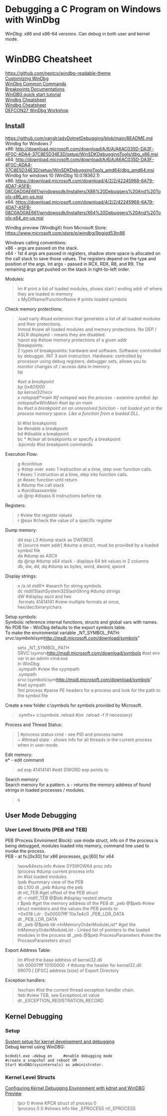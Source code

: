 # Debugging a C Program on Windows with WinDbg     
WinDbg: x86 and x86-64 versions. Can debug in both user and kernel mode.    
# WinDBG Cheatsheet   
https://github.com/nextco/windbg-readable-theme     
[Customizing WinDbg](https://www.zachburlingame.com/2011/12/customizing-your-windbg-workspace-and-color-scheme/)     
[WinDbg Common Commands](http://windbg.info/doc/1-common-cmds.html)       
[Breakpoints Documentations](https://learn.microsoft.com/en-us/windows-hardware/drivers/debuggercmds/bp--bu--bm--set-breakpoint-0)      
[WinDBG quick start tutorial](https://codemachine.com/articles/windbg_quickstart.html)    
[Windbg Cheatsheet](https://github.com/repnz/windbg-cheat-sheet)     
[Windbg Cheatsheet](https://dblohm7.ca/pmo/windbgcheatsheet.html)    
[DEFCON27 WinDbg Workshop](https://github.com/hugsy/defcon_27_windbg_workshop)     
## Install     
https://github.com/yanglr/advDotnetDebugging/blob/main/README.md          
Windbg for Windows 7           
x86: http://download.microsoft.com/download/A/6/A/A6AC035D-DA3F-4F0C-ADA4-37C8E5D34E3D/setup/WinSDKDebuggingTools/dbg_x86.msi         
x64: http://download.microsoft.com/download/A/6/A/A6AC035D-DA3F-4F0C-ADA4-37C8E5D34E3D/setup/WinSDKDebuggingTools_amd64/dbg_amd64.msi         
Windbg for windows 10 (WinDbg 10.0.18362.1)            
x86: https://download.microsoft.com/download/4/2/2/42245968-6A79-4DA7-A5FB-08C0AD0AE661/windowssdk/Installers/X86%20Debuggers%20And%20Tools-x86_en-us.msi        
x64: https://download.microsoft.com/download/4/2/2/42245968-6A79-4DA7-A5FB-08C0AD0AE661/windowssdk/Installers/X64%20Debuggers%20And%20Tools-x64_en-us.msi       

Windbg preview (WindbgX) from Microsoft Store:             
https://www.microsoft.com/store/p/windbg/9pgjgd53tn86          


Windows calling conventions:   
x86 - args are passed on the stack.    
x64 - 1st 4 args are passed in registers, shadow store space is allocated on the call stack to save those values. The registers depend on the type and position of the args. Int args - passed in RCX, RDX, R8, and R9. The remaining args get pushed on the stack in right-to-left order.              

Modules:        
> lm                           # print a list of loaded modules, shows start / ending addr of where they are loaded in memory           
> x MyDllName!FunctionName     # prints loaded symbols   

Check memory protections:     
> .load narly    #load extension that generates a list of all loaded modules and their protections.  
> !nmod    #view all loaded modules and memory protections. No DEP / ASLR displayed - means they are disabled.      
> !vprot eip     #show memory protections of a given addr            
Breakpoints:    
2 types of breakpooints: hardware and software. Software: controlled by debugger, INT 3 asm instruction. Hardware: controlled by processor using debug registers, debugger sets, allows you to monitor changes of / access data in memory.          
> bp <address>      #set a breakpoint   
> bp 0x401000   
> bp kernel32!recv   
> x notepad!*main     #if notepad was the process - examine symbol. 
> bp notepad!wWinMain  #set bp on main  
> bu   #set a breakpoint on an unresolved function - not loaded yet in the process memory space. Like a function from a loaded DLL.  

> bl     #list breakpoints  
> be     #enable a breakpoint   
> bd     #disable a breakpoint   
> bc *   #clear all breakpoints or specify a breakpoint   
> .bpcmds      #list breakpoint commands   

Execution Flow:      
> g   #continue    
> p   #step over. exec 1 instruction at a time, step over function calls.    
> t   #exec 1 instruction at a time, step into function calls.   
> pt   #exec function until return  
> k   #dump the call stack   
> u   #un/disassemble   
> ub @rip    #disass 8 instructions before rip    

Registers:       
> r    #view the register values   
> r @eax    #check the value of a specific register    

Dump memory:       
> dd esp L3      #dump stack as DWORDS       
> dt <name of struct> [source mem addr]     #dump a struct, must be provided by a loaded symbol file      
> da             #dump as ASCII   
> dp @rsp     #dump x64 stack - displays 64 bit values in 2 columns   
> db, dw, dd, dq   #dump as bytes, word, dword, qword    

Display strings:   
> x /a /d ntdll!*    #search for string symbols   
> dc ntdll!SlashSystem32SlashString    #dump strings   
> dW     #display ascii and hex   
> .formats 41414141   #view multiple formats at once, hex/dec/binary/chars     

Setup symbols:       
Symbols: reference internal functions, structs and global vars with names. No PDB file - WinDbg defaults to the export symbols table.       
To make the enviromental variable _NT_SYMBOL_PATH: srv*c:\symbols\sym*http://msdl.microsoft.com/download/symbols"        
> setx _NT_SYMBOL_PATH SRV*C:\symsrv*http://msdl.microsoft.com/download/symbols    #set env var in an admin cmd.exe   
In WinDbg:   
> .sympath    #view the syympath  
> .sympath srv*c:\symbols\sym*http://msdl.microsoft.com/download/symbols"       #set sympath  
> !lmi process   #parse PE headers for a process and look for the path to the symbol file   

Create a new folder c:\symbols for symbols provided by Microsoft.      
> .symfix+ c:\symbols
> .reload       #(or .reload -f if necessary)

Process and Thread Status:    
> |    #process status cmd - see PID and process name   
> ~    #thread state - shows info for all threads in the current process when in user-mode   

Edit memory:   
e\* - edit command     
> ed esp 41414141    #edit DWORD esp points to   

Search memory:       
Search memory for a pattern. s - returns the memory address of found strings in loaded processes / modules.   
> s <mem type to search for> <starting point of mem to search> <length of mem> <pattern to look for>  

## User Mode Debugging    
### User Level Structs (PEB and TEB)   
PEB (Process Enviroment Block): use mode struct, info on if the process is being debugged, modules loaded into memory, command line used to invoke the process.       
PEB - at fs:[0x30] for x86 processes, gs:[60] for x64    
> !wow64exts.info   #view SYSWOW64 proc info     
> !process      #dump current process info   
> lm   #list loaded modules   
> !peb   #summary view of the PEB          
> db <base address of the process> L100
> dt _peb     #dump the peb     
> dt nt!_TEB    #get offset of the PEB struct   
> dt -r ntdll!_TEB @$teb    #display nested structs     
> r $peb     #get the memory address of the PEB    
> dt _peb @$peb    #view struct members and the values the PEB points to       
+0x018 Ldr              : 0x00007fff`10e7a4c0 _PEB_LDR_DATA        
> dt _PEB_LDR_DATA   
> dt _peb @$peb ldr->InMemoryOrderModuleList*     #get the InMemoryOrderModuleList - Linked list of pointers to the loaded modules in the process   
> dt _peb @$peb ProcessParameters    #view the ProcessParameters struct   

Export Address Table:      
> lm    #find the base address of kernel32.dll    
> !dh 00007fff`10100000 -f        #dump the header for kernel32.dll    
   99070 [    DF0C] address [size] of Export Directory    

Exception handlers:      
> !exchain   #list the current thread exception handler chain.  
> !teb    #view TEB, see ExceptionList value    
> dt _EXCEPTION_REGISTRATION_RECORD <value from the TEB>

## Kernel Debugging    
### Setup    
[System setup for kernel development and debugging](https://codemachine.com/articles/system_setup_for_kernel_development.html)      
Debug kernel using WinDBG:     
```
bcdedit.exe –debug on     #enable debugging mode
#create a snapshot and reboot VM
Start WinDBG(sysinternals) as administrator.  
```

### Kernel Level Structs   
[Configuring Kernel Debugging Environment with kdnet and WinDBG Preview](https://www.ired.team/miscellaneous-reversing-forensics/windows-kernel-internals/configuring-kernel-debugging-environment-with-kdnet-and-windbg-preview)
> !pcr 0    #view KPCR struct of process 0    
> !process 0 0    #shows info like _EPROCESS
> nt!_EPROCESS    
